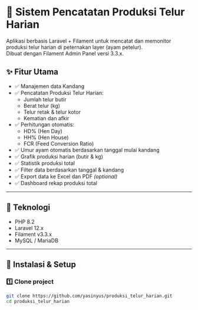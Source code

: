 # 🐔 Sistem Pencatatan Produksi Telur Harian

Aplikasi berbasis Laravel + Filament untuk mencatat dan memonitor produksi telur harian di peternakan layer (ayam petelur).  
Dibuat dengan Filament Admin Panel versi 3.3.x.

## ✨ Fitur Utama

- ✅ Manajemen data Kandang
- ✅ Pencatatan Produksi Telur Harian:
  - Jumlah telur butir
  - Berat telur (kg)
  - Telur retak & telur kotor
  - Kematian dan afkir
- ✅ Perhitungan otomatis:
  - HD% (Hen Day)
  - HH% (Hen House)
  - FCR (Feed Conversion Ratio)
- ✅ Umur ayam otomatis berdasarkan tanggal mulai kandang
- ✅ Grafik produksi harian (butir & kg)
- ✅ Statistik produksi total
- ✅ Filter data berdasarkan tanggal & kandang
- ✅ Export data ke Excel dan PDF *(optional)*
- ✅ Dashboard rekap produksi total

---

## 🔧 Teknologi

- PHP 8.2
- Laravel 12.x
- Filament v3.3.x
- MySQL / MariaDB

---

## 🚀 Instalasi & Setup

### 1️⃣ Clone project

```bash
git clone https://github.com/yasinyus/produksi_telur_harian.git
cd produksi_telur_harian
